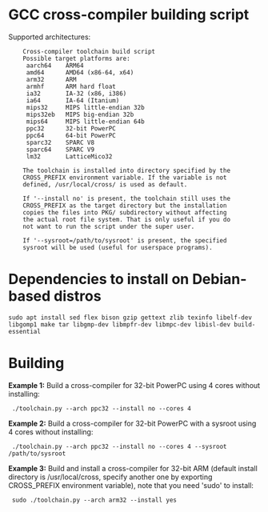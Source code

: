 # GCC cross-compiler building script

Supported architectures:

        Cross-compiler toolchain build script
        Possible target platforms are:
         aarch64    ARM64
         amd64      AMD64 (x86-64, x64)
         arm32      ARM
         armhf      ARM hard float
         ia32       IA-32 (x86, i386)
         ia64       IA-64 (Itanium)
         mips32     MIPS little-endian 32b
         mips32eb   MIPS big-endian 32b
         mips64     MIPS little-endian 64b
         ppc32      32-bit PowerPC
         ppc64      64-bit PowerPC
         sparc32    SPARC V8
         sparc64    SPARC V9
         lm32       LatticeMico32

        The toolchain is installed into directory specified by the
        CROSS_PREFIX environment variable. If the variable is not
        defined, /usr/local/cross/ is used as default.
        
        If '--install no' is present, the toolchain still uses the
        CROSS_PREFIX as the target directory but the installation
        copies the files into PKG/ subdirectory without affecting
        the actual root file system. That is only useful if you do
        not want to run the script under the super user.

        If '--sysroot=/path/to/sysroot' is present, the specified
        sysroot will be used (useful for userspace programs).
    

# Dependencies to install on Debian-based distros

    sudo apt install sed flex bison gzip gettext zlib texinfo libelf-dev libgomp1 make tar libgmp-dev libmpfr-dev libmpc-dev libisl-dev build-essential


# Building

**Example 1:** Build a cross-compiler for 32-bit PowerPC using 4 cores without installing:

     ./toolchain.py --arch ppc32 --install no --cores 4

**Example 2:** Build a cross-compiler for 32-bit PowerPC with a sysroot using 4 cores without installing:

     ./toolchain.py --arch ppc32 --install no --cores 4 --sysroot /path/to/sysroot

**Example 3:**  Build and install a cross-compiler for 32-bit ARM (default install directory is
/usr/local/cross, specify another one by exporting CROSS_PREFIX environment
variable), note that you need 'sudo' to install:

     sudo ./toolchain.py --arch arm32 --install yes

